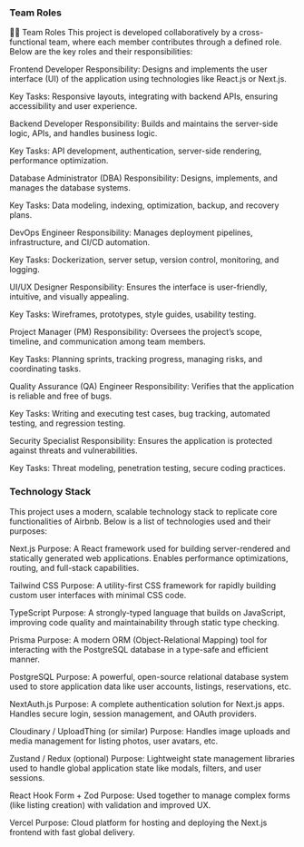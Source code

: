 ### Team Roles
🧑‍💻 Team Roles
This project is developed collaboratively by a cross-functional team, where each member contributes through a defined role. Below are the key roles and their responsibilities:

Frontend Developer
Responsibility: Designs and implements the user interface (UI) of the application using technologies like React.js or Next.js.

Key Tasks: Responsive layouts, integrating with backend APIs, ensuring accessibility and user experience.

Backend Developer
Responsibility: Builds and maintains the server-side logic, APIs, and handles business logic.

Key Tasks: API development, authentication, server-side rendering, performance optimization.

Database Administrator (DBA)
Responsibility: Designs, implements, and manages the database systems.

Key Tasks: Data modeling, indexing, optimization, backup, and recovery plans.

DevOps Engineer
Responsibility: Manages deployment pipelines, infrastructure, and CI/CD automation.

Key Tasks: Dockerization, server setup, version control, monitoring, and logging.

UI/UX Designer
Responsibility: Ensures the interface is user-friendly, intuitive, and visually appealing.

Key Tasks: Wireframes, prototypes, style guides, usability testing.

Project Manager (PM)
Responsibility: Oversees the project’s scope, timeline, and communication among team members.

Key Tasks: Planning sprints, tracking progress, managing risks, and coordinating tasks.

Quality Assurance (QA) Engineer
Responsibility: Verifies that the application is reliable and free of bugs.

Key Tasks: Writing and executing test cases, bug tracking, automated testing, and regression testing.

Security Specialist
Responsibility: Ensures the application is protected against threats and vulnerabilities.

Key Tasks: Threat modeling, penetration testing, secure coding practices.
### Technology Stack
This project uses a modern, scalable technology stack to replicate core functionalities of Airbnb. Below is a list of technologies used and their purposes:

Next.js
Purpose: A React framework used for building server-rendered and statically generated web applications. Enables performance optimizations, routing, and full-stack capabilities.

Tailwind CSS
Purpose: A utility-first CSS framework for rapidly building custom user interfaces with minimal CSS code.

TypeScript
Purpose: A strongly-typed language that builds on JavaScript, improving code quality and maintainability through static type checking.

Prisma
Purpose: A modern ORM (Object-Relational Mapping) tool for interacting with the PostgreSQL database in a type-safe and efficient manner.

PostgreSQL
Purpose: A powerful, open-source relational database system used to store application data like user accounts, listings, reservations, etc.

NextAuth.js
Purpose: A complete authentication solution for Next.js apps. Handles secure login, session management, and OAuth providers.

Cloudinary / UploadThing (or similar)
Purpose: Handles image uploads and media management for listing photos, user avatars, etc.

Zustand / Redux (optional)
Purpose: Lightweight state management libraries used to handle global application state like modals, filters, and user sessions.

React Hook Form + Zod
Purpose: Used together to manage complex forms (like listing creation) with validation and improved UX.

Vercel
Purpose: Cloud platform for hosting and deploying the Next.js frontend with fast global delivery.

